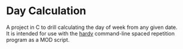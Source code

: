 # Day Calculation

A project in C to drill calculating the day of week from any given date.  
It is intended for use with the [hardv](https://github.com/dongyx/hardv) command-line spaced repetition program as a MOD script.  
